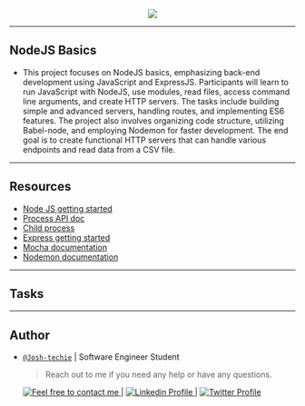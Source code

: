 <p align="center">
<img src ="https://www.bing.com/images/blob?bcid=qHKaA0CLLbkGAiOH6KN5u4zeA2Bv.....4g">
</p>

---

<h2> NodeJS Basics </h2>

- This project focuses on NodeJS basics, emphasizing back-end development using JavaScript and ExpressJS. Participants will learn to run JavaScript with NodeJS, use modules, read files, access command line arguments, and create HTTP servers. The tasks include building simple and advanced servers, handling routes, and implementing ES6 features. The project also involves organizing code structure, utilizing Babel-node, and employing Nodemon for faster development. The end goal is to create functional HTTP servers that can handle various endpoints and read data from a CSV file.

---

<h2> Resources </h2>

- [Node JS getting started](https://nodejs.org/en/learn/getting-started/introduction-to-nodejs)
- [Process API doc](https://node.readthedocs.io/en/latest/api/process/)
- [Child process](https://nodejs.org/api/child_process.html)
- [Express getting started](https://expressjs.com/en/starter/installing.html)
- [Mocha documentation](https://mochajs.org/)
- [Nodemon documentation](https://github.com/remy/nodemon#nodemon)

---

<h2> Tasks </h2>

---

<h2>  Author </h2>

- [`@Josh-techie`]() | Software Engineer Student

  > Reach out to me if you need any help or have any questions.

  <a href="mailto:youssef.abouyahia@e-polytechnique.ma">
  	<img alt="Feel free to contact me" src="https://img.shields.io/badge/-Ask_me_anything-blue?style=flat&logo=Gmail&logoColor=white&link=mailto:youssef.abouyahia@e-polytechnique.ma&color=3d85c6" />
  </a>
  <span> | </span>
    <a href="https://www.linkedin.com/in/youssef-abouyahia/">
        <img alt="Linkedin Profile" src="https://img.shields.io/badge/-Linkedin-0072b1?style=flat&logo=Linkedin&logoColor=white&link=https://www.linkedin.com/in/youssef-abouyahia/" />
    </a>
    <span> | </span>
    <a href="https://twitter.com/JoesephAb">
        <img alt="Twitter Profile" src="https://img.shields.io/badge/-Twitter-0072b1?style=flat&logo=Twitter&logoColor=white&link=https://twitter.com/JoesephAb&color=1DA1F2" />
    </a>
